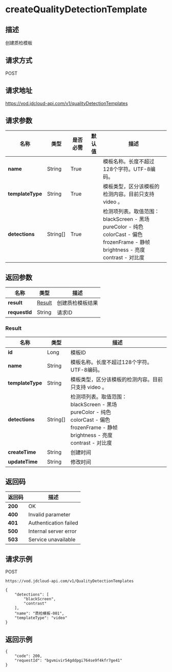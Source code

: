 # createQualityDetectionTemplate


## 描述
创建质检模板

## 请求方式
POST

## 请求地址
https://vod.jdcloud-api.com/v1/qualityDetectionTemplates


## 请求参数
|名称|类型|是否必需|默认值|描述|
|---|---|---|---|---|
|**name**|String|True| |模板名称。长度不超过128个字符。UTF-8编码。<br>|
|**templateType**|String|True| |模板类型，区分该模板的检测内容。目前只支持 video 。|
|**detections**|String[]|True| |检测项列表。取值范围：<br>  blackScreen - 黑场<br>  pureColor - 纯色<br>  colorCast - 偏色<br>  frozenFrame - 静帧<br>  brightness - 亮度<br>  contrast - 对比度<br>|


## 返回参数
|名称|类型|描述|
|---|---|---|
|**result**|[Result](createqualitydetectiontemplate#result)|创建质检模板结果|
|**requestId**|String|请求ID|

### <div id="result">Result</div>
|名称|类型|描述|
|---|---|---|
|**id**|Long|模板ID|
|**name**|String|模板名称。长度不超过128个字符。UTF-8编码。<br>|
|**templateType**|String|模板类型，区分该模板的检测内容。目前只支持 video 。|
|**detections**|String[]|检测项列表。取值范围：<br>  blackScreen - 黑场<br>  pureColor - 纯色<br>  colorCast - 偏色<br>  frozenFrame - 静帧<br>  brightness - 亮度<br>  contrast - 对比度<br>|
|**createTime**|String|创建时间|
|**updateTime**|String|修改时间|

## 返回码
|返回码|描述|
|---|---|
|**200**|OK|
|**400**|Invalid parameter|
|**401**|Authentication failed|
|**500**|Internal server error|
|**503**|Service unavailable|

## 请求示例
POST
```
https://vod.jdcloud-api.com/v1/QualityDetectionTemplates

```
```
{
    "detections": [
        "blackScreen", 
        "contrast"
    ], 
    "name": "质检模板-001", 
    "templateType": "video"
}
```

## 返回示例
```
{
    "code": 200, 
    "requestId": "bgvmivir54gddpgi764se9f4kfr7ge41"
}
```
